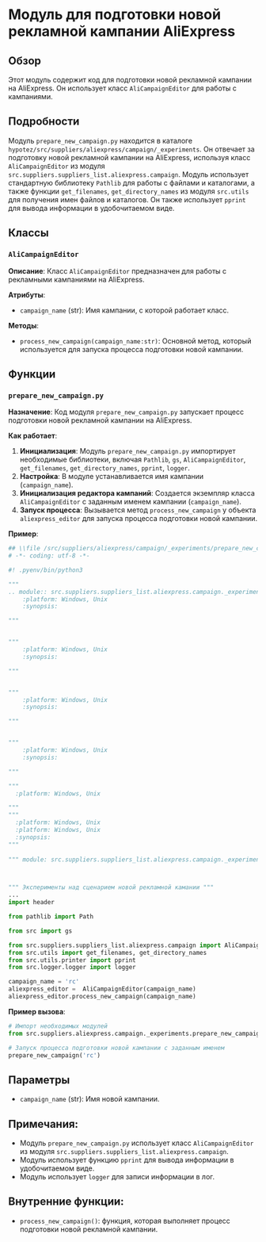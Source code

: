 # Модуль для подготовки новой рекламной кампании AliExpress

## Обзор

Этот модуль содержит код для подготовки новой рекламной кампании на AliExpress. Он использует класс `AliCampaignEditor` для работы с кампаниями.

## Подробности

Модуль `prepare_new_campaign.py`  находится в каталоге `hypotez/src/suppliers/aliexpress/campaign/_experiments`. 
Он отвечает за подготовку новой рекламной кампании на AliExpress, используя  класс `AliCampaignEditor` из модуля `src.suppliers.suppliers_list.aliexpress.campaign`. 
Модуль использует стандартную библиотеку `Pathlib` для работы с файлами и каталогами, а также функции `get_filenames`, `get_directory_names` из модуля `src.utils` для получения имен файлов и каталогов.
Он также использует `pprint` для вывода информации в удобочитаемом виде. 

## Классы

### `AliCampaignEditor`

**Описание**: Класс `AliCampaignEditor`  предназначен для работы с рекламными кампаниями на AliExpress.

**Атрибуты**:

- `campaign_name` (str): Имя кампании, с которой работает класс. 

**Методы**:

- `process_new_campaign(campaign_name:str)`: Основной метод, который используется для запуска процесса подготовки новой кампании.

##  Функции

### `prepare_new_campaign.py` 

**Назначение**:  Код модуля `prepare_new_campaign.py`  запускает  процесс подготовки новой рекламной кампании на AliExpress.

**Как работает**:

1. **Инициализация**: Модуль `prepare_new_campaign.py` импортирует необходимые библиотеки,  включая  `Pathlib`,  `gs`,  `AliCampaignEditor`,  `get_filenames`,  `get_directory_names`,  `pprint`,  `logger`.
2. **Настройка**: В модуле устанавливается имя кампании (`campaign_name`). 
3. **Инициализация редактора кампаний**: Создается экземпляр класса `AliCampaignEditor`  с заданным именем кампании (`campaign_name`).
4. **Запуск процесса**:  Вызывается метод `process_new_campaign` у объекта `aliexpress_editor`  для запуска процесса подготовки новой кампании. 

**Пример**:

```python
## \\file /src/suppliers/aliexpress/campaign/_experiments/prepare_new_campaign.py
# -*- coding: utf-8 -*-

#! .pyenv/bin/python3

"""
.. module:: src.suppliers.suppliers_list.aliexpress.campaign._experiments 
	:platform: Windows, Unix
	:synopsis:

"""


"""
	:platform: Windows, Unix
	:synopsis:

"""


"""
	:platform: Windows, Unix
	:synopsis:

"""


"""
	:platform: Windows, Unix
	:synopsis:

"""

"""
  :platform: Windows, Unix

"""
"""
  :platform: Windows, Unix
  :platform: Windows, Unix
  :synopsis:
"""
  
""" module: src.suppliers.suppliers_list.aliexpress.campaign._experiments """



""" Эксперименты над сценарием новой рекламной камании """
...
import header

from pathlib import Path

from src import gs

from src.suppliers.suppliers_list.aliexpress.campaign import AliCampaignEditor
from src.utils import get_filenames, get_directory_names
from src.utils.printer import pprint
from src.logger.logger import logger

campaign_name = 'rc'
aliexpress_editor =  AliCampaignEditor(campaign_name)
aliexpress_editor.process_new_campaign(campaign_name)
```

**Пример вызова**:

```python
# Импорт необходимых модулей
from src.suppliers.aliexpress.campaign._experiments.prepare_new_campaign import prepare_new_campaign

# Запуск процесса подготовки новой кампании с заданным именем
prepare_new_campaign('rc')
```


##  Параметры 

- `campaign_name` (str): Имя новой кампании.


##  Примечания:

-  Модуль `prepare_new_campaign.py`  использует класс `AliCampaignEditor` из модуля `src.suppliers.suppliers_list.aliexpress.campaign`.
-  Модуль использует функцию `pprint` для вывода информации в удобочитаемом виде.
-  Модуль использует `logger` для записи информации в лог.


##  Внутренние функции: 

-  `process_new_campaign()`:  функция, которая выполняет процесс подготовки новой рекламной кампании.